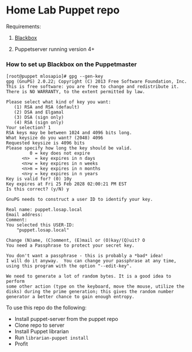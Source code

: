 # Home Lab Puppet repo


Requirements: 
1. [Blackbox](https://github.com/StackExchange/blackbox#installation-instructions)

2. Puppetserver running version 4+


### How to set up Blackbox on the Puppetmaster

```
[root@puppet mlosapio]# gpg --gen-key
gpg (GnuPG) 2.0.22; Copyright (C) 2013 Free Software Foundation, Inc.
This is free software: you are free to change and redistribute it.
There is NO WARRANTY, to the extent permitted by law.

Please select what kind of key you want:
   (1) RSA and RSA (default)
   (2) DSA and Elgamal
   (3) DSA (sign only)
   (4) RSA (sign only)
Your selection? 1
RSA keys may be between 1024 and 4096 bits long.
What keysize do you want? (2048) 4096
Requested keysize is 4096 bits
Please specify how long the key should be valid.
         0 = key does not expire
      <n>  = key expires in n days
      <n>w = key expires in n weeks
      <n>m = key expires in n months
      <n>y = key expires in n years
Key is valid for? (0) 10y
Key expires at Fri 25 Feb 2028 02:00:21 PM EST
Is this correct? (y/N) y

GnuPG needs to construct a user ID to identify your key.

Real name: puppet.losap.local
Email address: 
Comment: 
You selected this USER-ID:
    "puppet.losap.local"

Change (N)ame, (C)omment, (E)mail or (O)kay/(Q)uit? O
You need a Passphrase to protect your secret key.

You don't want a passphrase - this is probably a *bad* idea!
I will do it anyway.  You can change your passphrase at any time,
using this program with the option "--edit-key".

We need to generate a lot of random bytes. It is a good idea to perform
some other action (type on the keyboard, move the mouse, utilize the
disks) during the prime generation; this gives the random number
generator a better chance to gain enough entropy.
```

To use this repo do the following:
- Install puppet-server from the puppet repo
- Clone repo to server
- Install Puppet librarian
- Run `librarian-puppet install`
- Profit
